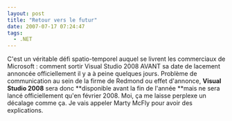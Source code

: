 ```yaml
---
layout: post
title: "Retour vers le futur"
date: 2007-07-17 07:24:47
tags:
  - .NET
---
```


C'est un véritable défi spatio-temporel auquel se livrent les commerciaux de Microsoft&nbsp;: comment sortir Visual Studio 2008 AVANT sa date de lacement annoncée officiellement il y a à peine quelques jours. Problème de communication au sein de la firme de Redmond ou effet d'annonce, **Visual Studio 2008** sera donc **disponible avant la fin de l'année **mais ne sera lancé officiellement qu'en février 2008\. Moi, ça me laisse perplexe un décalage comme ça. Je vais appeler Marty McFly pour avoir des explications.
